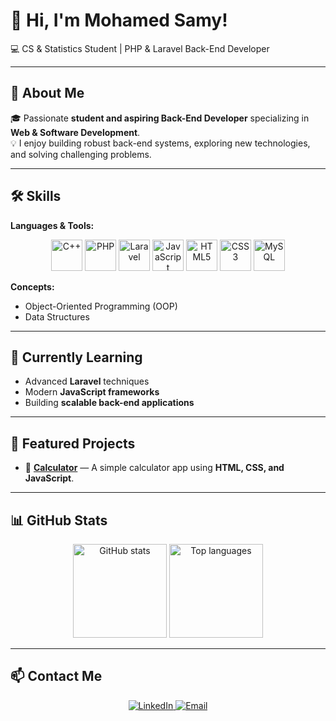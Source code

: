 # 👋 Hi, I'm Mohamed Samy!  
💻 CS & Statistics Student | PHP & Laravel Back-End Developer  

---

## 🚀 About Me  
🎓 Passionate **student and aspiring Back-End Developer** specializing in **Web & Software Development**.  
💡 I enjoy building robust back-end systems, exploring new technologies, and solving challenging problems.  

---

## 🛠️ Skills  

**Languages & Tools:**  

<p align="center">
  <img src="https://cdn.jsdelivr.net/gh/devicons/devicon/icons/cplusplus/cplusplus-original.svg" width="50" height="50" alt="C++"/>  
  <img src="https://cdn.jsdelivr.net/gh/devicons/devicon/icons/php/php-original.svg" width="50" height="50" alt="PHP"/>  
  <img src="https://cdn.jsdelivr.net/gh/devicons/devicon/icons/laravel/laravel-plain-wordmark.svg" width="50" height="50" alt="Laravel"/>  
  <img src="https://cdn.jsdelivr.net/gh/devicons/devicon/icons/javascript/javascript-original.svg" width="50" height="50" alt="JavaScript"/>  
  <img src="https://cdn.jsdelivr.net/gh/devicons/devicon/icons/html5/html5-original.svg" width="50" height="50" alt="HTML5"/>  
  <img src="https://cdn.jsdelivr.net/gh/devicons/devicon/icons/css3/css3-original.svg" width="50" height="50" alt="CSS3"/>  
  <img src="https://cdn.jsdelivr.net/gh/devicons/devicon/icons/mysql/mysql-original-wordmark.svg" width="50" height="50" alt="MySQL"/>  
</p>

**Concepts:**  
- Object-Oriented Programming (OOP)  
- Data Structures  

---

## 🌱 Currently Learning  
- Advanced **Laravel** techniques  
- Modern **JavaScript frameworks**  
- Building **scalable back-end applications**  

---

## 📂 Featured Projects  
- 🔢 [**Calculator**](https://github.com/1mosamy/calculator) — A simple calculator app using **HTML, CSS, and JavaScript**.  

---

## 📊 GitHub Stats  

<p align="center">
  <img src="https://github-readme-stats.vercel.app/api?username=1mosamy&show_icons=true&theme=radical" alt="GitHub stats" height="150"/>  
  <img src="https://github-readme-stats.vercel.app/api/top-langs/?username=1mosamy&layout=compact&theme=radical" alt="Top languages" height="150"/>  
</p>

---

## 📫 Contact Me  

<p align="center">
  <a href="https://www.linkedin.com/in/mohamed-samy-96ba022a0/" target="_blank">
    <img src="https://img.shields.io/badge/LinkedIn-0077B5?style=for-the-badge&logo=linkedin&logoColor=white" alt="LinkedIn"/>
  </a>
  <a href="mailto:mohamedsamyt69@gmail.com">
    <img src="https://img.shields.io/badge/Email-D14836?style=for-the-badge&logo=gmail&logoColor=white" alt="Email"/>
  </a>
</p>
